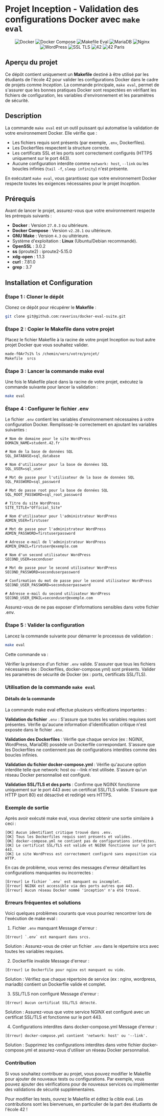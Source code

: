 # Projet Inception - Validation des configurations Docker avec `make eval`

<div align="center">
  <img src="https://img.shields.io/badge/container-Docker-blue" alt="Docker">
  <img src="https://img.shields.io/badge/docker%20compose-v2.28.1-blue" alt="Docker Compose">
  <img src="https://img.shields.io/badge/makefile-eval-orange" alt="Makefile Eval">
  <img src="https://img.shields.io/badge/database-MariaDB-blue" alt="MariaDB">
  <img src="https://img.shields.io/badge/web%20server-Nginx-green" alt="Nginx">
  <img src="https://img.shields.io/badge/cms-WordPress-blueviolet" alt="WordPress">
  <img src="https://img.shields.io/badge/ssl-TLSv1.2%2Fv1.3-brightgreen" alt="SSL TLS">
  <img src="https://img.shields.io/badge/school-42-green" alt="42">
  <img src="https://img.shields.io/badge/42-Paris-blue" alt="42 Paris">
</div>

## Aperçu du projet

Ce dépôt contient uniquement un **Makefile** destiné à être utilisé par les étudiants de l'école 42 pour valider les configurations Docker dans le cadre de projets comme *Inception*. La commande principale, `make eval`, permet de s'assurer que les bonnes pratiques Docker sont respectées en vérifiant les fichiers de configuration, les variables d'environnement et les paramètres de sécurité.


## Description

La commande `make eval` est un outil puissant qui automatise la validation de votre environnement Docker. Elle vérifie que :
- Les fichiers requis sont présents (par exemple, `.env`, Dockerfiles).
- Les Dockerfiles respectent la structure correcte.
- Les certificats SSL et les ports sont correctement configurés (HTTPS uniquement sur le port 443).
- Aucune configuration interdite comme `network: host`, `--link` ou les boucles infinies (`tail -f`, `sleep infinity`) n'est présente.

En exécutant `make eval`, vous garantissez que votre environnement Docker respecte toutes les exigences nécessaires pour le projet *Inception*.

## Prérequis

Avant de lancer le projet, assurez-vous que votre environnement respecte les prérequis suivants :

- **Docker** : Version `27.0.3` ou ultérieure.
- **Docker Compose** : Version `v2.28.1` ou ultérieure.
- **GNU Make** : Version `4.3` ou ultérieure.
- Système d'exploitation : **Linux** (Ubuntu/Debian recommandé).
- **OpenSSL** : 3.0.2
- **ss** (iproute2) : iproute2-5.15.0
- **xdg-open** : 1.1.3
- **curl** : 7.81.0
- **grep** : 3.7

## Installation et Configuration

### Étape 1 : Cloner le dépôt


Clonez ce dépôt pour récupérer le **Makefile** :
```bash
git clone git@github.com:raveriss/docker-eval-suite.git
```

### Étape 2 : Copier le Makefile dans votre projet
Placez le fichier Makefile à la racine de votre projet Inception ou tout autre projet Docker que vous souhaitez valider.

```bash
made-f0Ar7s1% ls /chemin/vers/votre/projet/
Makefile  srcs
```

### Étape 3 : Lancer la commande make eval
Une fois le Makefile placé dans la racine de votre projet, exécutez la commande suivante pour lancer la validation :

```bash
make eval
```

### Étape 4 : Configurer le fichier .env
Le fichier `.env` contient les variables d'environnement nécessaires à votre configuration Docker. Remplissez-le correctement en ajoutant les variables suivantes :

```env
# Nom de domaine pour le site WordPress
DOMAIN_NAME=student.42.fr

# Nom de la base de données SQL
SQL_DATABASE=sql_database

# Nom d'utilisateur pour la base de données SQL
SQL_USER=sql_user

# Mot de passe pour l'utilisateur de la base de données SQL
SQL_PASSWORD=sql_password

# Mot de passe root pour la base de données SQL
SQL_ROOT_PASSWORD=sql_root_password

# Titre du site WordPress
SITE_TITLE="Official_Site"

# Nom d'utilisateur pour l'administrateur WordPress
ADMIN_USER=firstuser

# Mot de passe pour l'administrateur WordPress
ADMIN_PASSWORD=firstuserpassword

# Adresse e-mail de l'administrateur WordPress
ADMIN_EMAIL=firstuser@exemple.com

# Nom d'un second utilisateur WordPress
SECOND_USER=seconduser

# Mot de passe pour le second utilisateur WordPress
SECOND_PASSWORD=seconduserpassword

# Confirmation du mot de passe pour le second utilisateur WordPress
SECOND_USER_PASSWORD=seconduserpassword

# Adresse e-mail du second utilisateur WordPress
SECOND_USER_EMAIL=seconduser@exemple.com
```
Assurez-vous de ne pas exposer d'informations sensibles dans votre fichier .env.

### Étape 5 : Valider la configuration
Lancez la commande suivante pour démarrer le processus de validation :

```bash
make eval
```
Cette commande va :

Vérifier la présence d'un fichier `.env` valide.
S'assurer que tous les fichiers nécessaires (ex : Dockerfiles, docker-compose.yml) sont présents.
Valider les paramètres de sécurité de Docker (ex : ports, certificats SSL/TLS).
### Utilisation de la commande `make eval`
#### Détails de la commande
La commande make eval effectue plusieurs vérifications importantes :

**Validation du fichier** `.env` :
S'assure que toutes les variables requises sont présentes.
Vérifie qu'aucune information d'identification critique n'est exposée dans le fichier `.env`.

**Validation des Dockerfiles** :
Vérifie que chaque service (ex : NGINX, WordPress, MariaDB) possède un Dockerfile correspondant.
S'assure que les Dockerfiles ne contiennent pas de configurations interdites comme des boucles infinies.

**Validation du fichier docker-compose.yml** :
Vérifie qu'aucune option interdite telle que network: host ou --link n'est utilisée.
S'assure qu'un réseau Docker personnalisé est configuré.

**Validation SSL/TLS et des ports** :
Confirme que NGINX fonctionne uniquement sur le port 443 avec un certificat SSL/TLS valide.
S'assure que HTTP (port 80) est désactivé et redirigé vers HTTPS.


### Exemple de sortie
Après avoir exécuté make eval, vous devriez obtenir une sortie similaire à ceci :

```plaintext
[OK] Aucun identifiant critique trouvé dans .env.
[OK] Tous les Dockerfiles requis sont présents et valides.
[OK] docker-compose.yml ne contient pas de configurations interdites.
[OK] Le certificat SSL/TLS est valide et NGINX fonctionne sur le port 443.
[OK] Le site WordPress est correctement configuré sans exposition via HTTP.
```
En cas de problème, vous verrez des messages d'erreur détaillant les configurations manquantes ou incorrectes :

```plaintext
[Erreur] Le fichier `.env` est manquant ou incomplet.
[Erreur] NGINX est accessible via des ports autres que 443.
[Erreur] Aucun réseau Docker nommé 'inception' n'a été trouvé.
```
### Erreurs fréquentes et solutions
Voici quelques problèmes courants que vous pourriez rencontrer lors de l'exécution de make eval :

1. Fichier `.env` manquant
Message d'erreur :

```plaintext
[Erreur] `.env` est manquant dans srcs.
```
Solution : Assurez-vous de créer un fichier `.env` dans le répertoire srcs avec toutes les variables requises.


2. Dockerfile invalide
Message d'erreur :

```plaintext
[Erreur] Le Dockerfile pour nginx est manquant ou vide.
```
Solution : Vérifiez que chaque répertoire de service (ex : nginx, wordpress, mariadb) contient un Dockerfile valide et complet.


3. SSL/TLS non configuré
Message d'erreur :

```plaintext
[Erreur] Aucun certificat SSL/TLS détecté.
```
Solution : Assurez-vous que votre service NGINX est configuré avec un certificat SSL/TLS et fonctionne sur le port 443.


4. Configurations interdites dans docker-compose.yml
Message d'erreur :

```plaintext
[Erreur] docker-compose.yml contient 'network: host' ou '--link'.
```
Solution : Supprimez les configurations interdites dans votre fichier docker-compose.yml et assurez-vous d'utiliser un réseau Docker personnalisé.

### Contribution
Si vous souhaitez contribuer au projet, vous pouvez modifier le Makefile pour ajouter de nouveaux tests ou configurations. Par exemple, vous pouvez ajouter des vérifications pour de nouveaux services ou implémenter des validations de sécurité supplémentaires.

Pour modifier les tests, ouvrez le Makefile et éditez la cible eval. Les contributions sont les bienvenues, en particulier de la part des étudiants de l'école 42 !
